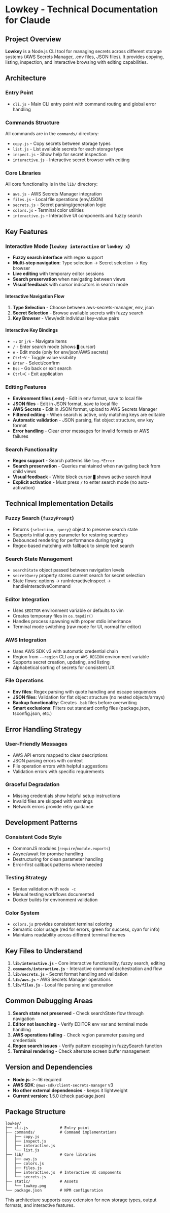 # Lowkey - Technical Documentation for Claude

## Project Overview

**Lowkey** is a Node.js CLI tool for managing secrets across different storage systems (AWS Secrets Manager, .env files, JSON files). It provides copying, listing, inspection, and interactive browsing with editing capabilities.

## Architecture

### Entry Point
- `cli.js` - Main CLI entry point with command routing and global error handling

### Commands Structure
All commands are in the `commands/` directory:
- `copy.js` - Copy secrets between storage types
- `list.js` - List available secrets for each storage type  
- `inspect.js` - Show help for secret inspection
- `interactive.js` - Interactive secret browser with editing

### Core Libraries
All core functionality is in the `lib/` directory:
- `aws.js` - AWS Secrets Manager integration
- `files.js` - Local file operations (env/JSON)
- `secrets.js` - Secret parsing/generation logic
- `colors.js` - Terminal color utilities
- `interactive.js` - Interactive UI components and fuzzy search

## Key Features

### Interactive Mode (`lowkey interactive` or `lowkey x`)
- **Fuzzy search interface** with regex support
- **Multi-step navigation**: Type selection → Secret selection → Key browser
- **Live editing** with temporary editor sessions
- **Search preservation** when navigating between views
- **Visual feedback** with cursor indicators in search mode

#### Interactive Navigation Flow
1. **Type Selection** - Choose between aws-secrets-manager, env, json
2. **Secret Selection** - Browse available secrets with fuzzy search
3. **Key Browser** - View/edit individual key-value pairs

#### Interactive Key Bindings
- `↑↓` or `j/k` - Navigate items
- `/` - Enter search mode (shows `█` cursor)
- `e` - Edit mode (only for env/json/AWS secrets)
- `Ctrl+V` - Toggle value visibility
- `Enter` - Select/confirm
- `Esc` - Go back or exit search
- `Ctrl+C` - Exit application

### Editing Features
- **Environment files (.env)** - Edit in env format, save to local file
- **JSON files** - Edit in JSON format, save to local file  
- **AWS Secrets** - Edit in JSON format, upload to AWS Secrets Manager
- **Filtered editing** - When search is active, only matching keys are editable
- **Automatic validation** - JSON parsing, flat object structure, env key format
- **Error handling** - Clear error messages for invalid formats or AWS failures

### Search Functionality
- **Regex support** - Search patterns like `log.*Error`
- **Search preservation** - Queries maintained when navigating back from child views
- **Visual feedback** - White block cursor `█` shows active search input
- **Explicit activation** - Must press `/` to enter search mode (no auto-activation)

## Technical Implementation Details

### Fuzzy Search (`fuzzyPrompt`)
- Returns `{selection, query}` object to preserve search state
- Supports initial query parameter for restoring searches
- Debounced rendering for performance during typing
- Regex-based matching with fallback to simple text search

### Search State Management
- `searchState` object passed between navigation levels
- `secretQuery` property stores current search for secret selection
- State flows: options → runInteractiveInspect → handleInteractiveCommand

### Editor Integration
- Uses `$EDITOR` environment variable or defaults to vim
- Creates temporary files in `os.tmpdir()`
- Handles process spawning with proper stdio inheritance
- Terminal mode switching (raw mode for UI, normal for editor)

### AWS Integration
- Uses AWS SDK v3 with automatic credential chain
- Region from `--region` CLI arg or `AWS_REGION` environment variable
- Supports secret creation, updating, and listing
- Alphabetical sorting of secrets for consistent UX

### File Operations
- **Env files**: Regex parsing with quote handling and escape sequences
- **JSON files**: Validation for flat object structure (no nested objects/arrays)
- **Backup functionality**: Creates `.bak` files before overwriting
- **Smart exclusions**: Filters out standard config files (package.json, tsconfig.json, etc.)

## Error Handling Strategy

### User-Friendly Messages
- AWS API errors mapped to clear descriptions
- JSON parsing errors with context
- File operation errors with helpful suggestions
- Validation errors with specific requirements

### Graceful Degradation
- Missing credentials show helpful setup instructions
- Invalid files are skipped with warnings
- Network errors provide retry guidance

## Development Patterns

### Consistent Code Style
- CommonJS modules (`require`/`module.exports`)
- Async/await for promise handling
- Destructuring for clean parameter handling
- Error-first callback patterns where needed

### Testing Strategy
- Syntax validation with `node -c`
- Manual testing workflows documented
- Docker builds for environment validation

### Color System
- `colors.js` provides consistent terminal coloring
- Semantic color usage (red for errors, green for success, cyan for info)
- Maintains readability across different terminal themes

## Key Files to Understand

1. **`lib/interactive.js`** - Core interactive functionality, fuzzy search, editing
2. **`commands/interactive.js`** - Interactive command orchestration and flow
3. **`lib/secrets.js`** - Secret format handling and validation
4. **`lib/aws.js`** - AWS Secrets Manager operations
5. **`lib/files.js`** - Local file parsing and generation

## Common Debugging Areas

1. **Search state not preserved** - Check searchState flow through navigation
2. **Editor not launching** - Verify EDITOR env var and terminal mode handling  
3. **AWS operations failing** - Check region parameter passing and credentials
4. **Regex search issues** - Verify pattern escaping in fuzzySearch function
5. **Terminal rendering** - Check alternate screen buffer management

## Version and Dependencies

- **Node.js**: >=16 required
- **AWS SDK**: `@aws-sdk/client-secrets-manager` v3
- **No other external dependencies** - keeps it lightweight
- **Current version**: 1.5.0 (check package.json)

## Package Structure

```
lowkey/
├── cli.js              # Entry point
├── commands/           # Command implementations
│   ├── copy.js
│   ├── inspect.js
│   ├── interactive.js
│   └── list.js
├── lib/                # Core libraries
│   ├── aws.js
│   ├── colors.js
│   ├── files.js
│   ├── interactive.js  # Interactive UI components
│   └── secrets.js
├── static/             # Assets
│   └── lowkey.png
└── package.json        # NPM configuration
```

This architecture supports easy extension for new storage types, output formats, and interactive features.
